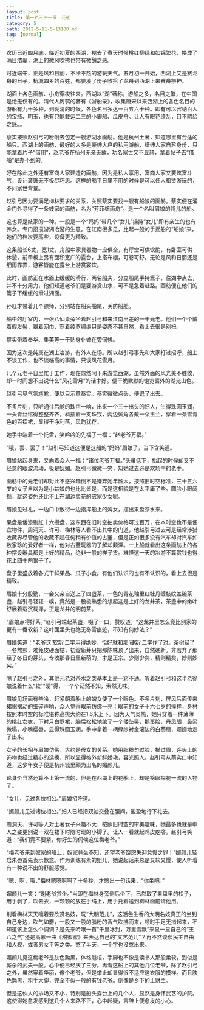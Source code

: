 ```yaml
---
layout: post
title: 第一百三十一节　花船
category: 5
path: 2012-5-11-5-13100.md
tag: [normal]
---
```


农历已近四月底。临近初夏的西湖，褪去了春天时候桃红柳绿和如锦繁花，换成了满目浓翠，湖上的微风吹拂也带有微醺之感。

时近端午，正是风和日丽，不冷不热的游玩天气。五月初一开始，西湖上又是赛龙舟的日子，杭城四乡的百姓，都要凑了份子收拾了龙舟到西湖上来赛舟祭神。

湖面上各色画舫、小舟穿梭往来。西湖以“湖”著称，游船之多，名目之繁，在中国是绝无仅有的。清代人厉鹗的著有《游船录》，收集唐宋以来西湖上的各色名目的游船有九十多种，到晚清的时候，各色名目多达一百五六十种。即有可以容纳百人的宝瓶、明玉，也有只能载运二三的小脚船、瓜皮舟。让人有眼花缭乱，目不暇给之感。。

蔡实按照赵引弓的吩咐去包定一艘游湖水画舫。他是杭州土著，知道哪里有合适的船只。西湖上的画舫，最好的大多是豪绅大户的私用游船，缙绅人家自矜身份，只能拿着片子“借用”，赵老爷在杭州无亲无故，功名家世又不显赫，拿着帖子去“借船”是办不到的。

好在除此之外还有富商人家建造的画舫，因为是私人享用，富商人家又要炫富斗气，设计装饰无不极尽巧思。这样的船平日里不用的时候是可以任人租赁游玩的，不问家世背景。

赵引弓因为要满足梅林要求的关系，关照蔡实要找一艘有船娘的画舫。蔡实便在涌金门外寻得了一条妓家的画舫，名为“芳菲细雨舟”。是一个名叫眉娘的鸨儿的船。

这也算是妓家的一种。一般是一个“妈妈”带几个“女儿”操持“女儿”即有亲生的也有养女。专门招揽游湖冶游的生意。在江南很多见，比起一般的手摇船的“船娘”来，她们的档次要高些，设备更为精致。

这条船长6丈，宽1丈，舟船中家具器物一应俱全，有厅堂可供饮酌，有卧室可供休憩，前甲板上另有面积宽广的露台，上搭布棚，可卷可舒。无论是风和日丽还是细雨霏霏，游客皆能在露台上游赏宴饮。

此时，画舫正在水面上缓缓的滑行，两名船夫，分立船尾手持篙子，往湖中点去，并不十分用力，他们知道老爷们是要游赏山水，可不是急着赶路。画舫便在他们的篙子下缓缓的滑过湖面。

孙旺才带着几个镖师，分别站在船头船尾，关防船舱。

船中的厅室内，一张八仙桌旁坐着赵引弓和来江南出差的一干元老。他们一个个戴着假发髻，罩着网巾，穿着绫罗绸缎只是姿态不甚自然，看上去很是别扭。

蔡实带着奉华、集英等一干贴身仆婢在旁伺候。

因为这次是纯属在湖上冶游，有外人在场。所以赵引弓事先和大家打过招呼，船上不谈工作，也不谈临高的事情，只谈风花雪月。

几个元老平日里忙于工作，现在忽然闲下来游览西湖，虽然外面的风光美不胜收，却一时间想不出说什么“风花雪月”的话才好。便干脆默默的饱览窗外的湖光山色。

赵引弓见气氛尴尬，便以目示意蔡实。蔡实微微点头，便退了出去。

不多片刻，只听通往后舱的珠帘一响，出来一个三十出头的妇人，生得珠圆玉润，一头青丝绾得整整齐齐，斜插着一支珠钗，两边鬓角各戴一朵玉兰，穿着一条雪青色的百褶裙，显得干净利落，风韵犹存。

她手中端着一个托盘，笑吟吟的先福了一福：“赵老爷万福。”

“哦，罢、罢了！”赵引弓知道这便是这船的“妈妈”眉娘了，当下含笑道。

眉娘站起身来，又向着众人一福：“诸位老爷万福。”头虽低下，抬起的时候却又不经意的眼波流动，极是妩媚。赵引弓微微一笑，知她过去必是欢场中的老手。

画舫中的元老们却对此不感兴趣倒不是嫌弃她年龄大，按照旧时空标准，三十五六岁的女子自以为是小姑娘的也比比皆是，而是这相貌是在太平庸了些。圆脸小眼阔额，就这姿色还比不上在湖边卖花的农家少女呢。

眉娘见过礼，一边口中敷衍一边指挥船上的婢女，摆出果盘茶水来。

果盘是倭漆剔红十六攒盘，这东西在旧时空拍卖价格可过百万，在本时空也不是便宜物件，周洞天、许可、梅林等人看不出其中的门道，他赵引弓过去可是经常涉猎收藏界尽管他的收藏不起任何稍有价值的古董，但是正如很多没有汽车却对汽车如数家珍的爱好者一样，他对古董玩器的了解却颇深。一上船就看出这条画舫上的各种摆设器具都是上好的精品，绝非一般的样子货。难怪这一天的冶游不算赏钱也得花上四十两银子了。

盘子里盛放着各式干鲜果品、瓜子小食。有他们认识的也有不认识的，看上去很是精致。

眉娘十分殷勤，一会又亲自送上了四盏茶，一色的青花釉里红牡丹缠枝纹盖碗茶盏，赵引弓轻轻一嗅，竟然是一股极熟悉的想起这是上好的龙井茶，茶盏中的嫩叶舒展着载沉载浮，正是龙井的明前茶。

“眉娘点得好茶。”赵引弓端起茶盏，啜了一口，赞叹道，“这龙井里怎么竟比别家的更有一番软新？这叶面里头也绝无冬雪痕迹，不知有何妙法？”

眉娘笑道：“老爷这‘软新’二字用得绝妙，恰好就和那‘硬新’二字作了对。茶树经了一冬熬煎，难免皮硬面枯，初绽新芽只把那陈味顶了出来，自然硬新。非若弃了那经了冬日的芽头，专收那春日里新萌的，才是正宗。少则少矣，精则精矣，妙则妙矣。”

除了赵引弓之外，其他元老对茶水之类基本上是一窍不通。听着赵引弓和这半老徐娘说着什么“软”“硬”得，一个个茫然不知，索然无味。

眉娘见场面有些冷，赶紧朝着船上的婢女使了一个眼色。不多片刻，屏风后面传来裙裾摆动的细碎声响，众人觉得眼前仿佛一亮：眼前的女子十六七岁的摸样，身材按照本时空的标准堪称高挑大约在1.6米上下。因为天气炎热，她只穿着一件薄薄的桃红女衣，下衬月白罗裙，脑后松松地绾了一个倭坠髻，鹅蛋脸，丹凤眼，鼻梁微塌，小嘴樱唇，显得珠圆玉润，手中拿着一柄绿纱衬金滚边的白葵扇，姗姗地走了出来。

女子的长相与眉娘仿佛，大约是母女的关系。她用脂粉匀过脸，描过眉，连头上的饰物也经过精心的选换，所以显得格外新鲜娇艳，容光照人。赵引弓从蔡实口中知道，这少年女子便是杭州城里颇为出名的媚颜儿。

论身价当然还算不上第一流的，但是在西湖上的花船上，却是榜眼探花一流的人物了。

“女儿，见过各位相公。”眉娘招呼道。

“媚颜儿见过诸位相公。”妇人已经把双袖交叠在腰间，盈盈地行下礼去。

周洞天、许可等人对土著女子兴趣不大，按照旧时空的审美趣味，她最多也就是中人之姿更别说一双在裙下时隐时现的小脚了。让人一看就起鸡皮疙瘩。赵引弓笑道：“我们竟不要紧，你好生的伺候这位梅老爷。”

“梅老爷来到奴家的船上，奴家竟坐不知，还望老爷饶恕失迎怠慢之罪！”媚颜儿轻启朱唇首先表示歉意。作为训练有素的姐儿，她说起话来总是又软又慢，使人听着有一种说不出的舒服感觉。

“嗯，啊，哦，”梅林嗯嗯啊啊了十多秒，才憋出一句话来，“你坐吧。”

媚颜儿一笑：“谢老爷赏坐。”当即在梅林身旁侧后坐下，已然取了果盘里的松子，用手剥了，吹去衣，一颗颗的放在手绢上，用手托着送到梅林面前请他用。

别看梅林天天嚷着要欣赏名妓，玩“大明范儿”，这活色生香的大明名妓真正的坐到自己身边，吹气如麝，一股又一股的脂粉的香气吹拂而来，顿时手足无措起来，不知道该上怎么个调调？是先来吟哦一首“千里冰封，万里雪飘”来显一显自己的“王八之气”还是高歌一曲《甜蜜蜜》来表达自己的“文艺范儿”？再不然谈谈民主自由和人权，或者男女平等之类。憋了半天，一个字也没憋出来。

媚颜儿见这梅老爷是肤色黝黑，体格魁梧，手脚也不像是读书人那般柔软，到似是厮杀的武夫一般。心中便已经厌了三分。再看这船上的其他几位老爷，除了赵引弓之外，虽然穿着华丽，像个老爷，但是举止却显得很不适应这衣服的摸样。而且肤色黝黑，粗手大脚，完全不似一般的有钱老爷。倒像是乡下的土财主。

但是这伙人的排场又不小，特别是船头露台上的几个人，显然是身怀武艺的护院。这使得她愈发感到这几个人来路不正，心中起疑，言辞上便愈发的小心。